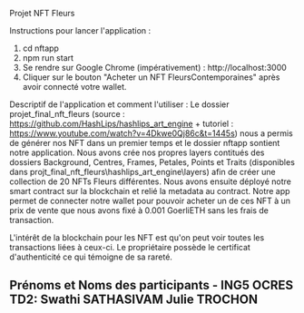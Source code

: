 Projet NFT Fleurs

Instructions pour lancer l'application :

1. cd nftapp
2. npm run start
3. Se rendre sur Google Chrome (impérativement) : http://localhost:3000
4. Cliquer sur le bouton "Acheter un NFT FleursContemporaines" après avoir connecté votre wallet.


Descriptif de l'application et comment l'utiliser :
Le dossier projet_final_nft_fleurs (source : https://github.com/HashLips/hashlips_art_engine + tutoriel : https://www.youtube.com/watch?v=4Dkwe0Qj86c&t=1445s) nous a permis de générer nos NFT dans un premier temps et le dossier nftapp sontient notre application.
Nous avons crée nos propres layers contitués des dossiers Background, Centres, Frames, Petales, Points et Traits (disponibles dans projt_final_nft_fleurs\hashlips_art_engine\layers) afin de créer une collection de 20 NFTs Fleurs différentes.
Nous avons ensuite déployé notre smart contract sur la blockchain et relié la metadata au contract.
Notre app permet de connecter notre wallet pour pouvoir acheter un de ces NFT à un prix de vente que nous avons fixé à 0.001 GoerliETH sans les frais de transaction.

L'intérêt de la blockchain pour les NFT est qu'on peut voir toutes les transactions liées à ceux-ci. Le propriétaire possède le certificat d'authenticité ce qui témoigne de sa rareté.

Prénoms et Noms des participants - ING5 OCRES TD2: 
Swathi SATHASIVAM
Julie TROCHON
--





